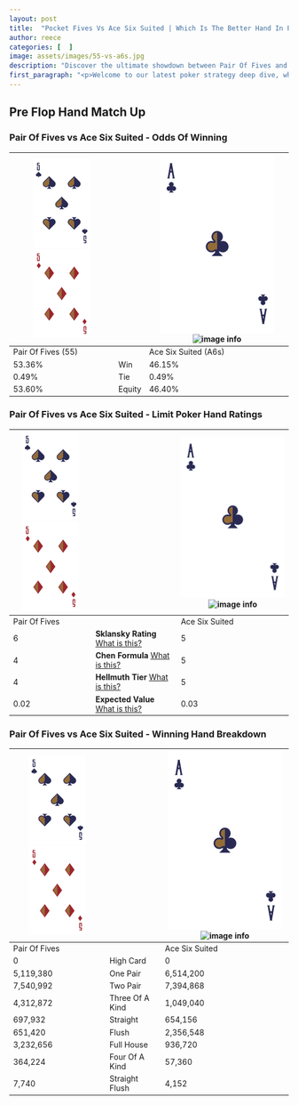 ```yaml
---
layout: post
title:  "Pocket Fives Vs Ace Six Suited | Which Is The Better Hand In Poker? A Complete Guide"
author: reece
categories: [  ]
image: assets/images/55-vs-a6s.jpg
description: "Discover the ultimate showdown between Pair Of Fives and Ace Six Suited in poker! Uncover the odds, strategies, and scenarios where one hand triumphs over the other. Get ready to up your poker game with this thrilling analysis."
first_paragraph: "<p>Welcome to our latest poker strategy deep dive, where we're pitting two distinct hands against each other in a high-stakes showdown: Pair Of Fives vs Ace Six Suited.</p><p>In the dynamic world of poker, every decision counts, and knowing which hand holds the upper hand is key to your success at the table.</p><p>In this article, we'll dissect these two hands, explore the scenarios where one dominates the other, and equip you with the knowledge to make strategic choices that can tip the odds in your favor.</p><p>Get ready to unravel the intriguing dynamics of these poker hands and elevate your game to new heights.</p>"
---
```




[comment]: # (sp0)

## Pre Flop Hand Match Up

<div class="table hand-ratings" markdown="1"> 



### Pair Of Fives vs Ace Six Suited - Odds Of Winning


    
| ![image info](assets/images/hand1/5.png) ![image info](assets/images/hand1/5o.png) |  | ![image info](assets/images/hand2/A.png) ![image info](assets/images/hand2/6s.png) |
| -------- | -------- | -------- |
| Pair Of Fives (55) |  | Ace Six Suited (A6s) |
| 53.36% | Win | 46.15% |
| 0.49% | Tie | 0.49% |
| 53.60% | Equity | 46.40% |




[comment]: # (sp1)



### Pair Of Fives vs Ace Six Suited - Limit Poker Hand Ratings


    
| ![image info](assets/images/hand1/5.png) ![image info](assets/images/hand1/5o.png) |  | ![image info](assets/images/hand2/A.png) ![image info](assets/images/hand2/6s.png) |
| -------- | -------- | -------- |
| Pair Of Fives |  | Ace Six Suited |
| 6 | **Sklansky Rating** [What is this?](/sklansky-rating-explained) | 5 |
| 4 | **Chen Formula** [What is this?](/chen-formula-explained) | 5 |
| 4 | **Hellmuth Tier** [What is this?](/Hellmuth-tier-explained) | 5 |
| 0.02 | **Expected Value** [What is this?](/expected-value-explained) | 0.03 |




[comment]: # (sp2)



### Pair Of Fives vs Ace Six Suited - Winning Hand Breakdown


    
| ![image info](assets/images/hand1/5.png) ![image info](assets/images/hand1/5o.png) |  | ![image info](assets/images/hand2/A.png) ![image info](assets/images/hand2/6s.png) |
| -------- | -------- | -------- |
| Pair Of Fives |  | Ace Six Suited |
| 0 | High Card | 0 |
| 5,119,380 | One Pair | 6,514,200 |
| 7,540,992 | Two Pair | 7,394,868 |
| 4,312,872 | Three Of A Kind | 1,049,040 |
| 697,932 | Straight | 654,156 |
| 651,420 | Flush | 2,356,548 |
| 3,232,656 | Full House | 936,720 |
| 364,224 | Four Of A Kind | 57,360 |
| 7,740 | Straight Flush | 4,152 |




[comment]: # (sp3)



</div>

[comment]: # (sp4)



[comment]: # (sp5)

